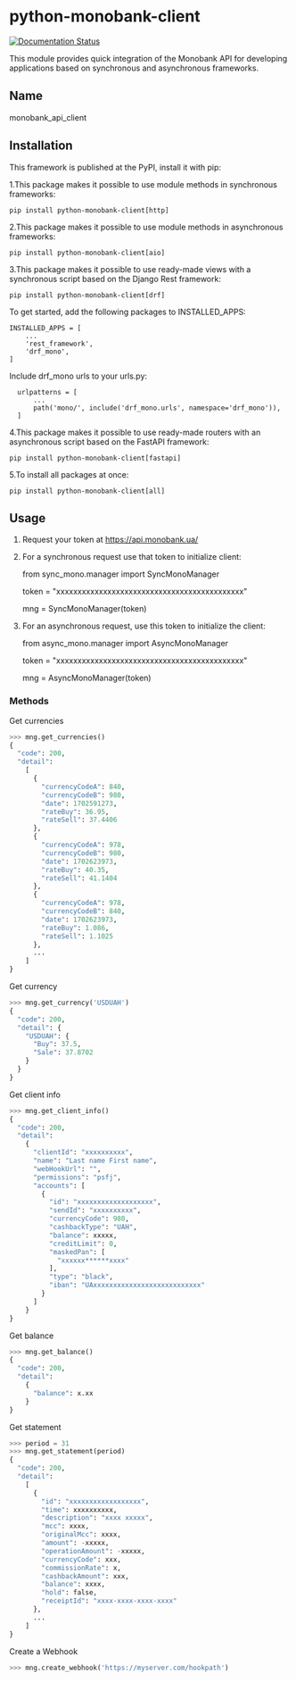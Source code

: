 # python-monobank-client
[![Documentation Status](https://readthedocs.org/projects/python-monobank-client/badge/?version=latest)](https://python-monobank-client.readthedocs.io/en/latest/?badge=latest)

This module provides quick integration of the Monobank API for developing applications based on synchronous and asynchronous frameworks.

## Name
monobank_api_client

## Installation
This framework is published at the PyPI, install it with pip:

  1.This package makes it possible to use module methods in synchronous frameworks:

    pip install python-monobank-client[http]

  2.This package makes it possible to use module methods in asynchronous frameworks:

    pip install python-monobank-client[aio]

  3.This package makes it possible to use ready-made views with a synchronous script based on the Django Rest framework:

    pip install python-monobank-client[drf]

  To get started, add the following packages to INSTALLED_APPS:

    INSTALLED_APPS = [
        ...
        'rest_framework',
        'drf_mono',
    ]

  Include drf_mono urls to your urls.py:

      urlpatterns = [
          ...
          path('mono/', include('drf_mono.urls', namespace='drf_mono')),
      ]
  
  4.This package makes it possible to use ready-made routers with an asynchronous script based on the FastAPI framework:

    pip install python-monobank-client[fastapi]

  5.To install all packages at once:

    pip install python-monobank-client[all]

## Usage

1. Request your token at https://api.monobank.ua/
2. For a synchronous request use that token to initialize client:

    from sync_mono.manager import SyncMonoManager

    token = "xxxxxxxxxxxxxxxxxxxxxxxxxxxxxxxxxxxxxxxxxxxx"

    mng = SyncMonoManager(token)

3. For an asynchronous request, use this token to initialize the client:

    from async_mono.manager import AsyncMonoManager

    token = "xxxxxxxxxxxxxxxxxxxxxxxxxxxxxxxxxxxxxxxxxxxx"

    mng = AsyncMonoManager(token)

### Methods

Get currencies
```python
>>> mng.get_currencies()
{
  "code": 200,
  "detail":
    [
      {
        "currencyCodeA": 840,
        "currencyCodeB": 980,
        "date": 1702591273,
        "rateBuy": 36.95,
        "rateSell": 37.4406
      },
      {
        "currencyCodeA": 978,
        "currencyCodeB": 980,
        "date": 1702623973,
        "rateBuy": 40.35,
        "rateSell": 41.1404
      },
      {
        "currencyCodeA": 978,
        "currencyCodeB": 840,
        "date": 1702623973,
        "rateBuy": 1.086,
        "rateSell": 1.1025
      },
      ...
    ]
}
```

Get currency
```python
>>> mng.get_currency('USDUAH')
{
  "code": 200,
  "detail": {
    "USDUAH": {
      "Buy": 37.5,
      "Sale": 37.8702
    }
  }
}
```

Get client info
```python
>>> mng.get_client_info()
{
  "code": 200,
  "detail":
    {
      "clientId": "xxxxxxxxxx",
      "name": "Last name First name",
      "webHookUrl": "",
      "permissions": "psfj",
      "accounts": [
        {
          "id": "xxxxxxxxxxxxxxxxxxx",
          "sendId": "xxxxxxxxxx",
          "currencyCode": 980,
          "cashbackType": "UAH",
          "balance": xxxxx,
          "creditLimit": 0,
          "maskedPan": [
            "xxxxxx******xxxx"
          ],
          "type": "black",
          "iban": "UAxxxxxxxxxxxxxxxxxxxxxxxxxxx"
        }
      ]
    }
}
```

Get balance
```python
>>> mng.get_balance()
{
  "code": 200,
  "detail":
    {
      "balance": x.xx
    }
}
```

Get statement
```python
>>> period = 31
>>> mng.get_statement(period)
{
  "code": 200,
  "detail":
    [
      {
        "id": "xxxxxxxxxxxxxxxxxx",
        "time": xxxxxxxxxx,
        "description": "xxxx xxxxx",
        "mcc": xxxx,
        "originalMcc": xxxx,
        "amount": -xxxxx,
        "operationAmount": -xxxxx,
        "currencyCode": xxx,
        "commissionRate": x,
        "cashbackAmount": xxx,
        "balance": xxxx,
        "hold": false,
        "receiptId": "xxxx-xxxx-xxxx-xxxx"
      },
      ...
    ]
}
```

Create a Webhook
```python
>>> mng.create_webhook('https://myserver.com/hookpath')
```
